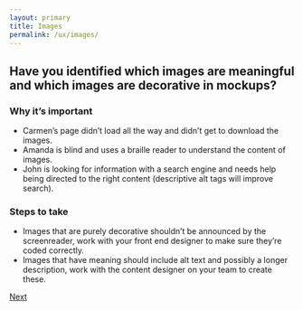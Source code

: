 ```yaml
---
layout: primary
title: Images
permalink: /ux/images/
---
```


## Have you identified which images are meaningful and which images are decorative in mockups?

### Why it’s important
- Carmen’s page didn’t load all the way and didn’t get to download the images. 
- Amanda is blind and uses a braille reader to understand the content of images. 
- John is looking for information with a search engine and needs help being directed to the right content (descriptive alt tags will improve search).

### Steps to take
- Images that are purely decorative shouldn’t be announced by the screenreader, work with your front end designer to make sure they’re coded correctly.
- Images that have meaning should include alt text and possibly a longer description, work with the content designer on your team to create these.

<a class="usa-button button-next" href="{{ site.baseurl }}/ux/touch-targets/">
  Next <i class="fa fa-chevron-right" aria-hidden="true"></i>
</a>
